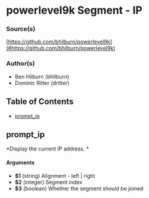 # powerlevel9k Segment - IP


### Source(s)

[https://github.com/bhilburn/powerlevel9k](#https://github.com/bhilburn/powerlevel9k)


### Author(s)

- Ben Hilburn (bhilburn)
- Dominic Ritter (dritter)


## Table of Contents

- [prompt_ip](#prompt_ip)

## prompt_ip
*Display the current IP address. *

#### Arguments

- **$1** (string) Alignment - left | right
- **$2** (integer) Segment index
- **$3** (boolean) Whether the segment should be joined


